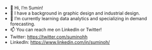 - 👋 Hi, I’m Sumin!
- 👀 I have a background in graphic design and industrial design.
- 🌱 I’m currently learning data analytics and specializing in demand forecasting.
- 📫 You can reach me on LinkedIn or Twitter!
- Twitter: https://twitter.com/suminohh
- LinkedIn: https://www.linkedin.com/in/suminoh/

<!---
suminohh/suminohh is a ✨ special ✨ repository because its `README.md` (this file) appears on your GitHub profile.
You can click the Preview link to take a look at your changes.
--->
